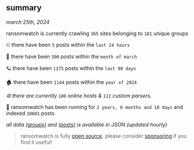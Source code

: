 
## summary
_march 25th, 2024_

ransomwatch is currently crawling `365` sites belonging to `181` unique groups

⏲ there have been `5` posts within the `last 24 hours`

🦈 there have been `300` posts within the `month of march`

🪐 there have been `1175` posts within the `last 90 days`

🏚 there have been `1144` posts within the `year of 2024`

_⚙️ there are currently `106` online hosts & `111` custom parsers._

🦕 ransomwatch has been running for `2 years, 6 months and 18 days` and indexed `10601` posts

_all data  [(groups)](http://ransomwhat.telemetry.ltd/groups) and [(posts)](http://ransomwhat.telemetry.ltd/posts) is available in JSON (updated hourly)_

> ransomwatch is fully [open source](https://github.com/joshhighet/ransomwatch#ransomwatch--). please consider [sponsoring](https://github.com/sponsors/joshhighet) if you find it useful!
